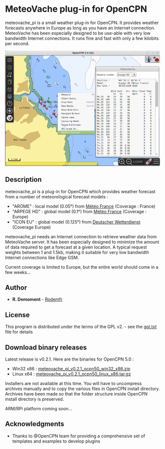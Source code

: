 # MeteoVache plug-in for OpenCPN

meteovache_pi is a small weather plug-in for OpenCPN. It provides weather forecasts anywhere in Europe as long as you have an Internet connection.
MeteoVache has been especially designed to be use-able with very low bandwidth Internet connections. It runs fine and fast with only a few kilobits per second.

![Sample picture](files/meteovache_en_256.png)

## Description

meteovache_pi is a plug-in for OpenCPN which provides weather forecast from a number of meteorological forecast models :

- "AROME" : local model (0.05°) from [Météo France](http://www.meteofrance.com) (Coverage : France)
- "ARPEGE HD" : global model (0.1°) from [Météo France](http://www.meteofrance.com) (Coverage : Europe)
- "ICON EU" : global model (0.125°) from [Deutscher Wetterdienst](https://www.dwd.de/EN) (Coverage Europe)

meteovache_pi needs an Internet connection to retrieve weather data from MeteoVache server. It has been especially designed to minimize the amount of data required to get a forecast at a given location. A typical request weights between 1 and 1.5kb, making it suitable for very low bandwidth Internet connections like Edge GSM.

Current coverage is limited to Europe, but the entire world should come in a few weeks...

## Author

* **R. Demoment** - [Rodemfr](https://github.com/Rodemfr)

## License

This program is distributed under the terms of the GPL v2. - see the [gpl.txt](cmake/gpl.txt) file for details

## Download binary releases

Latest release is v0.2.1. Here are the binaries for OpenCPN 5.0 :

- Win32 x86 : [meteovache_pi_v0.2.1_ocpn50_win32_x86.zip](https://github.com/Rodemfr/meteovache_pi/raw/master/files/binaries/opencpn50/win32_x86/meteovache_pi_v0.2.1_ocpn50_win32_x86.zip)
- Linux x64 : [meteovache_pi_v0.2.1_ocpn50_linux_x86.tar.gz](https://github.com/Rodemfr/meteovache_pi/raw/master/files/binaries/opencpn50/linux_x64/meteovache_pi_v0.2.1_ocpn50_linux_x86.tar.gz)

Installers are not available at this time. You will have to uncompress archives manually and to copy the various files in OpenCPN install directory. Archives have been made so that the folder structure inside OpenCPN install directory is preserved.

ARM/RPi platform coming soon...

## Acknowledgments

* Thanks to @OpenCPN team for providing a comprehensive set of templates and examples to develop plugins


